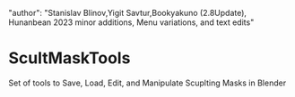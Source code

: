 "author": "Stanislav Blinov,Yigit Savtur,Bookyakuno (2.8Update), Hunanbean 2023 minor additions, Menu variations, and text edits"

# ScultMaskTools
Set of tools to Save, Load, Edit, and Manipulate Scuplting Masks in Blender
